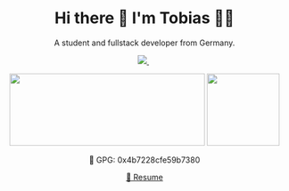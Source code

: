 

<h1 align='center'>
  Hi there 👋 I'm Tobias 👨‍💻
</h1>

<p align='center'>
  A student and fullstack developer from Germany.
</p>



<p align='center'>
  
  <a href="https://www.linkedin.com/in/tobibetz/">
    <img src="https://img.shields.io/badge/linkedin-%230077B5.svg?&style=for-the-badge&logo=linkedin&logoColor=white" />
  </a>&nbsp  
</p>

<p align='center'>
  <img height="130px" src="https://github-readme-stats.vercel.app/api?username=Eixix&show_icons=true&count_private=true&theme=dark" width="350">
  <img height="130px" src="https://github-readme-stats.vercel.app/api/top-langs/?username=anuraghazra&langs_count=5&layout=compact&theme=dark">
</p>

<p align='center'>
  🔑 GPG: 0x4b7228cfe59b7380
</p>

<p align='center'>
  <a href='https://tobiasbetz.de'>📃 Resume</a>
</p>

<!--
**Eixix/Eixix** is a ✨ _special_ ✨ repository because its `README.md` (this file) appears on your GitHub profile.

Here are some ideas to get you started:

- 🔭 I’m currently working on ...
- 🌱 I’m currently learning ...
- 👯 I’m looking to collaborate on ...
- 🤔 I’m looking for help with ...
- 💬 Ask me about ...
- 📫 How to reach me: ...
- 😄 Pronouns: ...
- ⚡ Fun fact: ...
-->
